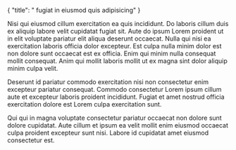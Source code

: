 {
  "title": " fugiat in eiusmod quis adipisicing"
}

Nisi qui eiusmod cillum exercitation ea quis incididunt. Do laboris cillum duis ex aliquip labore velit cupidatat fugiat sit. Aute do ipsum Lorem proident ut in elit voluptate pariatur elit aliqua deserunt occaecat. Nulla qui nisi ea exercitation laboris officia dolor excepteur. Est culpa nulla minim dolor est non dolore sunt occaecat est ex officia. Enim qui minim nulla consequat mollit consequat. Anim qui mollit laboris mollit ut ex magna sint dolor aliquip minim culpa velit.

Deserunt id pariatur commodo exercitation nisi non consectetur enim excepteur pariatur consequat. Commodo consectetur Lorem ipsum cillum aute et excepteur laboris proident incididunt. Fugiat et amet nostrud officia exercitation dolore est Lorem culpa exercitation sunt.

Qui qui in magna voluptate consectetur pariatur occaecat non dolore sunt dolore cupidatat. Aute cillum et ipsum ea velit mollit enim eiusmod occaecat culpa proident excepteur sunt nisi. Labore id cupidatat amet eiusmod consectetur est.